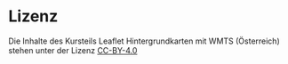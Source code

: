 # Lizenz

Die Inhalte des Kursteils Leaflet Hintergrundkarten mit WMTS (Österreich) stehen unter der Lizenz [CC-BY-4.0](https://creativecommons.org/licenses/by/4.0/deed.de)
